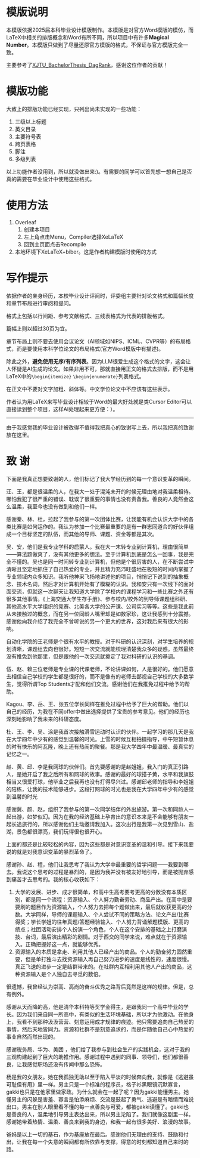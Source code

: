 # 模版说明

本模版依据2025届本科毕业设计模版制作。本模版是对官方Word模版的模仿，而LaTeX中相关的排版概念和Word有所不同，所以项目中有许多**Magical Number**。本模版只做到了尽量还原官方模版的格式，不保证与官方模版完全一致。

主要参考了[XJTU_BachelorThesis_DagRank](https://github.com/Radiance-nt/XJTU_BachelorThesis_DagRank)，感谢这位作者的贡献！

# 模版功能

大致上的排版功能已经实现，只列出尚未实现的一些功能：

1. 三级以上标题
2. 英文目录
3. 主要符号表
4. 跨页表格
5. 脚注
6. 多级列表

以上功能作者没用到，所以就没做出来:)。有需要的同学可以首先想一想自己是否真的需要在毕业设计中使用这些格式。

# 使用方法

1. Overleaf
   1. 创建本项目
   2. 左上角点击Menu，Compiler选择XeLaTeX
   3. 回到主页面点击Recompile
2. 本地环境下XeLaTeX+biber。这是作者构建模版时使用的方式

# 写作提示

依据作者的亲身经历，本校毕业设计评阅时，评委组主要针对论文格式和篇幅长度和章节布局进行审阅和提问。

格式上包括以行间距、参考文献格式、三线表格式为代表的排版格式。

篇幅上则以超过30页为宜。

章节布局上则不要去使用会议论文（AI领域如NIPS、ICML、CVPR等）的布局格式，而是要使用本科学位论文的布局格式(官方Word模版中有描述)。

除此之外，**避免使用无序/有序列表**。因为LLM很爱生成这个格式的文字，这会让人怀疑是AI生成的论文。如果非用不可，那就直接用正文的格式去排版，而不是用LaTeX中的`\begin{itemize}` `\begin{enumerate}`列表格式。

在正文中不要对文字加粗、斜体等。中文学位论文中不应该有这些表示。

作者认为用LaTeX来写毕业设计相较于Word的最大好处就是类Cursor Editor可以直接读到整个项目，这样AI处理起来更方便：）。

---

由于我感觉我的毕业设计被改得不值得我把真心的致谢写上去，所以我把真的致谢放在这里。

# 致  谢

下面是我真正想要致谢的人，他们标记了我大学经历到的每一个意识变革的瞬间。

汪、王，都是很温柔的人，在我大一处于混沌未开的时候无理由地对我温柔相待。哪怕我犯了很严重的错误、耽误了很重要的事情也没有责备我。善良的人竟然会这么温柔，我至今也没有做到和他们一样。

感谢秦、林、杜，拉起了我参与的第一次团体比赛，让我能有机会认识大学中的各类比赛是如何运作的。我认为参加一个比赛最重要的是有一群志同道合的好伙伴组成一个目标坚定的队伍，而其他的导师、课题、资金等都是其次。

吴、安，他们是我专业学科的启蒙人。我在大一末转专业到计算机，理由很简单——算法题做爽了，没有其他更多的想法。至于计算机到底是怎么一回事，我是完全不懂的。吴也是同一时间转专业到计算机，但他是个很厉害的人，在不断尝试中清晰且坚定地抓住了自己热爱的专业，并且精力充沛旺盛地在极短的时间内掌握了专业领域内众多知识。我听他神采飞扬地讲述他的项目，悄悄记下说到的抽象概念、技术名词，然后才对计算机开始有了模糊的认识。我和安只有一次线下的面对面交流，但就这一次聊天让我知道大学除了学校内的课程学习和一些比赛之外还有很多其他事情。《上海交通大学生存手册》、参与校内/校外的到导师课题组科研、其他高水平大学组织的竞赛、北美各大学的公开课、公司实习等等。这些是我此前从未接触过的概念，而在另一位同龄人嘴里却是如数家珍，这让我感到十分震撼。感谢他向我介绍了我完全不曾听说的另一个更大的世界，这对我后来有很大的影响。

自动化学院的王老师是个很有水平的教授。对于科研的认识深刻，对学生培养的规划清晰，课题组去向也很好。短短一次交流就能梳理清楚我众多的疑惑。虽然最终没有推免到他那里，但是跟他的一次交流就奠定了我对科研的认识的基调。

伍、赵、赖三位老师是专业课的代课老师，不论讲课如何，人是很好的。他们愿意去相信自己学校的学生都是很好的，而不是像有的老师去鄙视自己学校的大多数学生，觉得所谓Top Students才配和他们交流。感谢他们在我推免过程中给予的帮助。

Kagou、李、岳、王、张五位学长同样在推免过程中给予了巨大的帮助。他们以自己的经历，为我在不同offer中做出选择提供了宝贵的参考意见。他们的经历也深刻地影响了我未来的科研态度。

杜、王、李、吴、涂是我首次接触滑雪运动时认识的伙伴。一起学习的那几天是我在大学四年中少有的感觉到温馨的时光。上雪的时候互相拍摄指导，中午短暂休息的时有快乐的阿瓦隆，晚上还有热闹的聚餐。那是我大学四年中最温暖、最真实的记忆之一。

赵、黄、邱、李是我网球的伙伴们。首先要感谢的是赵姐姐，我入门的真正引路人，是她开启了我之后所有和网球的故事。感谢的最好的球搭子黄，水平和我旗鼓相当又很爱打球，他毕业之后我再也没有打得尽兴过。感谢邱老师的指导和李姐姐的陪练，让我的技术能够进步。这段打网球的时光也是我在大学四年中少有的感觉到温馨的时光

感谢冀、颜、赵，组织了我参与的第一次同学结伴的外出旅游。第一次和同龄人一起出游，如梦似幻。因为在我的经济基础上孕育出的意识本来是不会能够有朋友一起长途旅行的，所以感谢他们主动邀请我加入。这次出行是我第一次见到雪山、盐湖，景色都很漂亮，我们玩得很也很开心。

上面的都还是比较轻松的内容，因为这些都是对意识变革的温和引导。接下来我要说的就是对我意识变革的暴烈革命了。

感谢孙、赵、程，他们让我思考了我认为大学中最重要的哲学问题——我要到哪去。我说这个思考的过程是暴烈的，是因为我并没有被友好地引导，而是被抛弃感到痛苦才去思考的。我的核心收获如下：

1. 大学的发展、进步、成才很简单，和高中生高考要考更高的分数没有本质区别，都是同一个流程：资源输入、个人努力勤奋劳动、商品产出。在高中是要要刷的题目作为资源输入，个人努力去把每个题做出来，最后就收获更高的分数。大学同样，导师的课题输入、个人尝试不同的策略方法、论文产出/比赛得奖；学长学姐的往年真题/答题经验输入、个人努力背诵解题模版、更高的绩点；社团活动安排个人扮演一个角色，个人在这个安排的基础之上打磨演技、台词，最后演出精彩的剧情。对于西交的同学来说，难点就在于资源输入。正确把握好这一点，就能够优秀。
2. 资源输入的本质是拿走、利用其他人已经产出的商品。个人的勤奋努力固然重要，但是单打独斗去找资源输入再自己努力进步的速度是线性的，速度很慢。真正飞速的进步一定是结群带来的。在社群内互相利用其他人产出的商品，这种资源输入是个人独自去寻觅的数倍。

很遗憾，我曾经认为崇高、高尚的奋斗优秀之路背后竟然是这样的规律。但是，总有例外。

感谢从天而降的高，他是清华本科特等奖学金得主，是跟我同一个高中毕业的学长。因为我们来自同一所高中，有类似的生活环境基础，所以才为他激动。在他身上，我看不到那种汲汲营营、刻意运用成才规律的痕迹。他只需要追向自己热爱的事情，然后天地皆同力。资源和社群不是刻意追求的，而是伴随他自己心中热爱的事业自然而然出现的。

感谢税务局、华为、美团 ，他们给了我参与到社会生产的实践机会，这对于我的三观构建起到了巨大的助推作用。感谢过程中遇到的同事、领导们，他们都很善良，让我感觉职场还没有传闻中那么恐怖。

杨是我的女朋友。她在我孤独无助以至于陷入平淡的时候奔向我，就像是《逃避虽可耻但有用》里一样。男主只是一个标准的程序员，格子衫黑眼镜沉默寡言，gakki也只是在他家里做家政。为什么就会在一起了呢？因为gakki能懂男主。她懂男主的闪躲是害羞、寡言是怕添麻烦、交流是鼓起了勇气、逃避是有暗情而难说出口。男主在别人眼里看不懂的每一点善良与可爱，都被gakki读懂了。gakki也是善良的人，温柔地引导男主表达出来，所以男主沦陷了。我们就像这剧里一样。感谢她带着热情、温柔、善良来到我的身边，和我一起有很多美好、浪漫的故事。

爸妈是以上一切的基石，作为基座放在最后。感谢他们无理由的支持、鼓励和付出，让我在每一个失意的瞬间都有所依靠与支撑，得意的时刻都知道自己来时的路。
